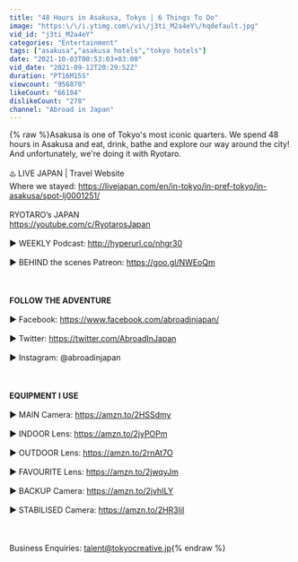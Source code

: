 ```yaml
---
title: "48 Hours in Asakusa, Tokyo | 6 Things To Do"
image: "https:\/\/i.ytimg.com\/vi\/j3ti_M2a4eY\/hqdefault.jpg"
vid_id: "j3ti_M2a4eY"
categories: "Entertainment"
tags: ["asakusa","asakusa hotels","tokyo hotels"]
date: "2021-10-03T00:53:03+03:00"
vid_date: "2021-09-12T20:29:52Z"
duration: "PT16M15S"
viewcount: "956870"
likeCount: "66104"
dislikeCount: "278"
channel: "Abroad in Japan"
---
```

{% raw %}Asakusa is one of Tokyo's most iconic quarters. We spend 48 hours in Asakusa and eat, drink, bathe and explore our way around the city! And unfortunately, we're doing it with Ryotaro.<br /><br />♨️  LIVE JAPAN | Travel Website<br />Where we stayed: <a rel="nofollow" target="blank" href="https://livejapan.com/en/in-tokyo/in-pref-tokyo/in-asakusa/spot-lj0001251/">https://livejapan.com/en/in-tokyo/in-pref-tokyo/in-asakusa/spot-lj0001251/</a><br /><br />RYOTARO’s JAPAN<br /><a rel="nofollow" target="blank" href="https://youtube.com/c/RyotarosJapan">https://youtube.com/c/RyotarosJapan</a><br /><br />► WEEKLY Podcast: <a rel="nofollow" target="blank" href="http://hyperurl.co/nhgr30">http://hyperurl.co/nhgr30</a><br /><br />► BEHIND the scenes Patreon: <a rel="nofollow" target="blank" href="https://goo.gl/NWEoQm">https://goo.gl/NWEoQm</a><br /><br /><br /><br />**FOLLOW THE ADVENTURE**<br /><br />► Facebook: <a rel="nofollow" target="blank" href="https://www.facebook.com/abroadinjapan/">https://www.facebook.com/abroadinjapan/</a><br /><br />► Twitter: <a rel="nofollow" target="blank" href="https://twitter.com/AbroadInJapan">https://twitter.com/AbroadInJapan</a><br /><br />► Instagram: @abroadinjapan<br /><br /><br /><br />**EQUIPMENT I USE**<br /><br />► MAIN Camera: <a rel="nofollow" target="blank" href="https://amzn.to/2HSSdmy">https://amzn.to/2HSSdmy</a><br /><br />► INDOOR Lens: <a rel="nofollow" target="blank" href="https://amzn.to/2jyPOPm">https://amzn.to/2jyPOPm</a><br /><br />► OUTDOOR Lens: <a rel="nofollow" target="blank" href="https://amzn.to/2rnAt7O">https://amzn.to/2rnAt7O</a> <br /><br />► FAVOURITE Lens: <a rel="nofollow" target="blank" href="https://amzn.to/2jwqyJm">https://amzn.to/2jwqyJm</a><br /><br />► BACKUP Camera: <a rel="nofollow" target="blank" href="https://amzn.to/2jvhILY">https://amzn.to/2jvhILY</a><br /><br />► STABILISED Camera: <a rel="nofollow" target="blank" href="https://amzn.to/2HR3ljI">https://amzn.to/2HR3ljI</a><br /><br /><br /><br />Business Enquiries: talent@tokyocreative.jp{% endraw %}
